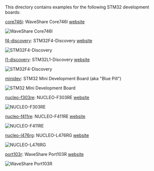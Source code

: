 This directory contains examples for the following STM32 development boards:

[core746i](core746i): WaveShare Core746I [website](http://www.waveshare.com/wiki/Core746I)

![WaveShare Core746I](core746i/board.jpg)

[f4-discovery](f4-discovery): STM32F4-Discovery [website](http://www.st.com/web/catalog/tools/FM116/SC959/SS1532/PF252419)

![STM32F4-Discovery](f4-discovery/board.jpg)

[l1-discovery](l1-discovery): STM32L1-Discovery [website](http://www.st.com/web/en/catalog/tools/PF250990)

![STM32F4-Discovery](l1-discovery/board.jpg)

[minidev](minidev): STM32 Mini Development Board (aka "Blue Pill")

![STM32 Mini Development Board](minidev/board.jpg)

[nucleo-f303re](nucleo-f303re): NUCLEO-F303RE [website](http://www.st.com/en/evaluation-tools/nucleo-f303re.html)

![NUCLEO-F303RE](nucleo-f303re/board.jpg)

[nucleo-f411re](nucleo-f411re): NUCLEO-F411RE [website](http://www.st.com/en/evaluation-tools/nucleo-f411re.html)

![NUCLEO-F411RE](nucleo-f411re/board.jpg)

[nucleo-l476rg](nucleo-f411re): NUCLEO-L476RG [website](http://www.st.com/en/evaluation-tools/nucleo-l476rg.html)

![NUCLEO-L476RG](nucleo-l476rg/board.jpg)

[port103r](port103r): WaveShare Port103R [website](http://www.waveshare.net/wiki/Port103R)

![WaveShare Port103R](port103r/board.jpg)
